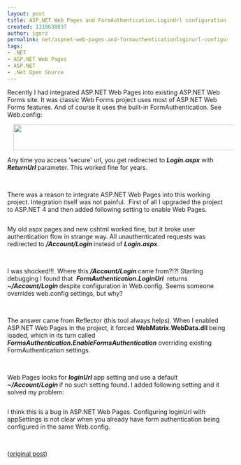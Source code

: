 ```yaml
---
layout: post
title: ASP.NET Web Pages and FormAuthentication.LoginUrl configuration
created: 1310638037
author: igorz
permalink: net/aspnet-web-pages-and-formauthenticationloginurl-configuration
tags:
- .NET
- ASP.NET Web Pages
- ASP.NET
- .Net Open Source
---
```

<p>Recently I had integrated ASP.NET Web Pages into existing ASP.NET Web Forms site. It was classic Web Forms project uses most of ASP.NET Web Forms features.  And of course it uses the built-in FormAuthentication. See Web.config:</p>
<div class="separator" style="clear: both; text-align: center;"><a href="http://1.bp.blogspot.com/-CgU1U6yF1-4/Th6wQNRQN6I/AAAAAAAALKs/HMCvOiNBS2I/s1600/2011-07-14+11h52_18.png" imageanchor="1" style="margin-left: 1em; margin-right: 1em;"><img width="640" height="59" border="0" alt="" src="http://1.bp.blogspot.com/-CgU1U6yF1-4/Th6wQNRQN6I/AAAAAAAALKs/HMCvOiNBS2I/s640/2011-07-14+11h52_18.png" /></a></div>
<p>Any time you access 'secure' url, you get redirected to <b><i>Login.aspx</i></b> with <b><i>ReturnUrl </i></b>parameter. This worked fine for years.</p>
<p>&nbsp;</p>
<p>There was a reason to integrate ASP.NET Web Pages into this working project. Integration itself was not painful.&nbsp; First of all I upgraded the project to ASP.NET 4 and then added following setting to enable Web Pages.</p>
<div class="separator" style="clear: both; text-align: center;"><a href="http://2.bp.blogspot.com/-LB_MFWMWyR8/Th6wRdyjloI/AAAAAAAALK0/PL--_qaN5ME/s1600/2011-07-14+11h57_06.png" imageanchor="1" style="margin-left: 1em; margin-right: 1em;"><img border="0" alt="" src="http://2.bp.blogspot.com/-LB_MFWMWyR8/Th6wRdyjloI/AAAAAAAALK0/PL--_qaN5ME/s1600/2011-07-14+11h57_06.png" /></a></div>
<p>My old aspx pages and new cshtml worked fine, but it broke user authentication flow in strange way. All unauthenticated requests was redirected to <b><i>/Account/Login </i></b>instead of <b><i>Login.aspx</i></b>.</p>
<p>&nbsp;</p>
<p>I was shocked!!!. Where this <b><i>/Account/Login </i></b>came from?!?!  Starting debugging I found that&nbsp; <i><b>FormAuthentication.LoginUrl</b></i>&nbsp; returns <b><i>~/Account/Login </i></b>despite configuration in Web.config. Seems someone overrides web.config settings, but why?</p>
<p>&nbsp;</p>
<p>The answer came from Reflector (this tool always helps). When I enabled ASP.NET Web Pages in the project, it forced <b>WebMatrix.WebData.dll </b>being loaded, which in its turn called <i><b>FormsAuthentication.EnableFormsAuthentication</b></i> overriding existing FormAuthentication settings.</p>
<p>&nbsp;</p>
<p>Web Pages looks for <i><b>loginUrl</b></i> app setting and use a default <b><i>~/Account/Login </i></b>if no such setting found<b><i>. </i></b>I added following setting and it solved my problem:</p>
<div class="separator" style="clear: both; text-align: center;"><a href="http://1.bp.blogspot.com/-5ySDuA2ziJ8/Th6wRFOUouI/AAAAAAAALKw/SmjS3_PKXvA/s1600/2011-07-14+11h56_02.png" imageanchor="1" style="margin-left: 1em; margin-right: 1em;"><img border="0" alt="" src="http://1.bp.blogspot.com/-5ySDuA2ziJ8/Th6wRFOUouI/AAAAAAAALKw/SmjS3_PKXvA/s1600/2011-07-14+11h56_02.png" /></a></div>
<p>I think this is a bug in ASP.NET Web Pages. Configuring loginUrl with appSettings is not clear when you already have form authentication being configured in the same Web.config.</p>
<p>&nbsp;</p>
<p>(<a href="http://igorzelmanovich.blogspot.com/2011/07/aspnet-web-pages-and.html">original post</a>)</p>
